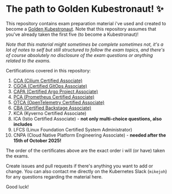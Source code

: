 # The path to Golden Kubestronaut! ✨

This repository contains exam preparation material i've used and created to become a [Golden Kubestronaut](). Note that this repository assumes that you've already taken the first five (to become a Kubestronaut)!

_Note that this material might sometimes be complete sometimes not, it's a lot of notes to self but still structured to follow the exam topics, and there's of course absolutely no disclosure of the exam questions or anything related to the exams._

Certifications covered in this repository:

1. [CCA (Cilium Certified Associate)](CCA/README.md)
2. [CGOA (Certified GitOps Associate)](CGOA/README.md)
3. [CAPA (Certified Argo Project Associate)](CAPA/README.md)
4. [PCA (Prometheus Certified Associate)](PCA/README.md)
5. [OTCA (OpenTelemetry Certified Associate)](OTCA/README.md)
6. [CBA (Certified Backstage Associate)](CBA/README.md)
7. KCA (Kyverno Certified Associate)
8. ICA (Istio Certified Associate) - **not only multi-choice questions, also includes**
9. LFCS (Linux Foundation Certified System Administrator)
10. CNPA (Cloud Native Platform Engineering Associate) - **needed after the 15th of October 2025!**

The order of the certificates above are the exact order i will (or have) taken the exams.

Create issues and pull requests if there's anything you want to add or change. You can also contact me directly on the Kubernetes Slack (`mikejoh`) for any questions regarding the material here.

Good luck!
